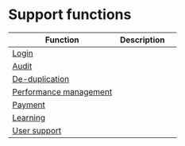 # Support functions



| Function                                                              | Description |   |
| --------------------------------------------------------------------- | ----------- | - |
| [Login](support-functions/login.md)                                   |             |   |
| [Audit](support-functions/audit.md)                                   |             |   |
| [De-duplication](support-functions/deduplication.md)                  |             |   |
| [Performance management](support-functions/performance-management.md) |             |   |
| [Payment](support-functions/payment.md)                               |             |   |
| [Learning](support-functions/learning.md)                             |             |   |
| [User support](support-functions/user-support.md)                     |             |   |
